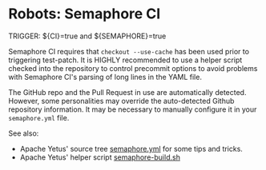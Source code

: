 <!---
  Licensed to the Apache Software Foundation (ASF) under one
  or more contributor license agreements.  See the NOTICE file
  distributed with this work for additional information
  regarding copyright ownership.  The ASF licenses this file
  to you under the Apache License, Version 2.0 (the
  "License"); you may not use this file except in compliance
  with the License.  You may obtain a copy of the License at

    http://www.apache.org/licenses/LICENSE-2.0

  Unless required by applicable law or agreed to in writing,
  software distributed under the License is distributed on an
  "AS IS" BASIS, WITHOUT WARRANTIES OR CONDITIONS OF ANY
  KIND, either express or implied.  See the License for the
  specific language governing permissions and limitations
  under the License.
-->

# Robots: Semaphore CI

TRIGGER: ${CI}=true and ${SEMAPHORE}=true

Semaphore CI requires that `checkout --use-cache` has been used prior to triggering test-patch. It is HIGHLY recommended to use a helper script checked into the repository to control precommit options to avoid problems with Semaphore CI's parsing of long lines in the YAML file.

The GitHub repo and the Pull Request in use are automatically detected.  However, some personalities may override the auto-detected Github repository information.  It may be necessary to manually configure it in your `semaphore.yml` file.

See also:

* Apache Yetus' source tree [semaphore.yml](https://github.com/apache/yetus/blob/main/.semaphore/semaphore.yml) for some tips and tricks.
* Apache Yetus' helper script [semaphore-build.sh](https://github.com/apache/yetus/blob/main/.semaphore/semaphore-build.sh)
